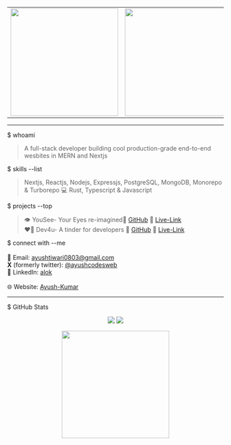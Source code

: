 <div align="center">
  <table>
    <tr>
      <td>
        <img height="250" src="https://media4.giphy.com/media/v1.Y2lkPTc5MGI3NjExOTJuMHB5MGpuc2dvNG4zOXl2Y3h6NWtrMzV4ODgybm82OWZkaWlsZCZlcD12MV9pbnRlcm5hbF9naWZfYnlfaWQmY3Q9Zw/f0BaErqmljUd2/giphy.gif" />
      </td>
      <td>
        <img height="250" src="https://media0.giphy.com/media/v1.Y2lkPTc5MGI3NjExeDA2MmliMzBubGphd2lzdDI2M2d1Ym4zOGFhMmY0cnQ2Znp1a3VrdSZlcD12MV9pbnRlcm5hbF9naWZfYnlfaWQmY3Q9Zw/mP3bEugFsv01q/giphy.gif" />
      </td>
    </tr>
  </table>
</div>

---

$ whoami  
> A full-stack developer building cool production-grade end-to-end wesbites in MERN and Nextjs

$ skills --list  
> Nextjs, Reactjs, Nodejs, Expressjs, PostgreSQL, MongoDB, Monorepo & Turborepo
> 💻 Rust, Typescript & Javascript

$ projects --top  
> 👁️ YouSee- Your Eyes re-imagined🔗 [GitHub](https://github.com/ayushcodes1729/hackhazards25) 🔗 [Live-Link](https://yousee.vercel.app/)  
> ❤️‍🔥 Dev4u- A tinder for developers 🔗 [GitHub](https://github.com/ayushcodes1729/Dev4u-web)  🔗 [Live-Link](https://app.dev4u.live/)

$ connect with --me  
<br>
📧 Email: [ayushtiwari0803@gmail.com](mailto:ayushtiwari0803@gmail.com)
<br>
**X** (formerly twitter): [@ayushcodesweb](https://x.com/ayushcodesweb)
<br>
🔗 LinkedIn: [alok](https://www.linkedin.com/in/ayushcodes1729/)  
<br>
🌐 Website: [Ayush-Kumar](https://www.ayushcodes.me/)  

---

$ GitHub Stats  
<p align="center">
  <img src="https://github-readme-stats.vercel.app/api?username=ayushcodes1729&show_icons=true&theme=radical">
  <img src="https://github-readme-streak-stats.herokuapp.com/?user=ayushcodes1729&theme=radical">
</p>

<div align="center">
  <img height="250" src="https://media4.giphy.com/media/v1.Y2lkPTc5MGI3NjExZWVjenZ0MnNoZmFsMWcyMjFoY3NpYWQyNWdmZGtnNDd3ZThmODM4byZlcD12MV9pbnRlcm5hbF9naWZfYnlfaWQmY3Q9Zw/hRLz2uLh5AX1zPsjOS/giphy.gif" />
</div>
